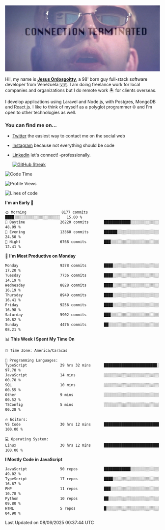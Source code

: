 ![hackers movie reference](./disconnected.jpg)

Hi!, my name is [**Jesus Ordosgoitty**](https://jodaz.dev), a 98' born guy full-stack software developer from Venezuela 🇻🇪. I am doing freelance work for local companies and organizations but I do remote work 🏝️ for clients overseas. 

I develop applications using Laravel and Node.js, with Postgres, MongoDB and React.js. I like to think of myself as a polyglot programmer 🌐 and I'm open to other technologies as well.

### You can find me on...

- [Twitter](https://twitter.com/jodaz_) the easiest way to contact me on the social web
- [Instagram](https://instagram.com/jodaz_) because not everything should be code
- [Linkedin](https://linkedin.com/in/jodaz) let's connect! -professionally.


    [![GitHub Streak](https://streak-stats.demolab.com?user=jodaz&theme=tokyonight)](https://git.io/streak-stats)

<!--START_SECTION:waka-->
![Code Time](http://img.shields.io/badge/Code%20Time-6%2C540%20hrs%2043%20mins-blue)

![Profile Views](http://img.shields.io/badge/Profile%20Views-1-blue)

![Lines of code](https://img.shields.io/badge/From%20Hello%20World%20I%27ve%20Written-84.3%20million%20lines%20of%20code-blue)

**I'm an Early 🐤** 

```text
🌞 Morning                8177 commits        ████░░░░░░░░░░░░░░░░░░░░░   15.00 % 
🌆 Daytime                26220 commits       ████████████░░░░░░░░░░░░░   48.09 % 
🌃 Evening                13360 commits       ██████░░░░░░░░░░░░░░░░░░░   24.50 % 
🌙 Night                  6768 commits        ███░░░░░░░░░░░░░░░░░░░░░░   12.41 % 
```
📅 **I'm Most Productive on Monday** 

```text
Monday                   9378 commits        ████░░░░░░░░░░░░░░░░░░░░░   17.20 % 
Tuesday                  7736 commits        ████░░░░░░░░░░░░░░░░░░░░░   14.19 % 
Wednesday                8828 commits        ████░░░░░░░░░░░░░░░░░░░░░   16.19 % 
Thursday                 8949 commits        ████░░░░░░░░░░░░░░░░░░░░░   16.41 % 
Friday                   9256 commits        ████░░░░░░░░░░░░░░░░░░░░░   16.98 % 
Saturday                 5902 commits        ███░░░░░░░░░░░░░░░░░░░░░░   10.82 % 
Sunday                   4476 commits        ██░░░░░░░░░░░░░░░░░░░░░░░   08.21 % 
```


📊 **This Week I Spent My Time On** 

```text
🕑︎ Time Zone: America/Caracas

💬 Programming Languages: 
TypeScript               29 hrs 32 mins      ████████████████████████░   97.78 % 
JavaScript               14 mins             ░░░░░░░░░░░░░░░░░░░░░░░░░   00.78 % 
SQL                      10 mins             ░░░░░░░░░░░░░░░░░░░░░░░░░   00.55 % 
Other                    9 mins              ░░░░░░░░░░░░░░░░░░░░░░░░░   00.52 % 
TSConfig                 5 mins              ░░░░░░░░░░░░░░░░░░░░░░░░░   00.28 % 

🔥 Editors: 
VS Code                  30 hrs 12 mins      █████████████████████████   100.00 % 

💻 Operating System: 
Linux                    30 hrs 12 mins      █████████████████████████   100.00 % 
```

**I Mostly Code in JavaScript** 

```text
JavaScript               50 repos            ████████████░░░░░░░░░░░░░   49.02 % 
TypeScript               17 repos            ████░░░░░░░░░░░░░░░░░░░░░   16.67 % 
PHP                      11 repos            ███░░░░░░░░░░░░░░░░░░░░░░   10.78 % 
Python                   10 repos            ██░░░░░░░░░░░░░░░░░░░░░░░   09.80 % 
HTML                     5 repos             █░░░░░░░░░░░░░░░░░░░░░░░░   04.90 % 
```




 Last Updated on 08/06/2025 00:37:44 UTC
<!--END_SECTION:waka-->
